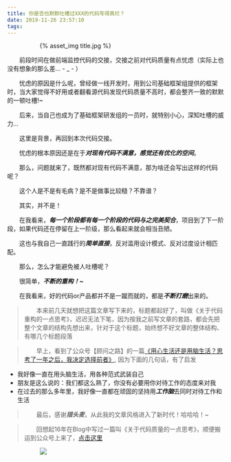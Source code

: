 ```yaml
---
title: 你是否也默默吐槽过XXX的代码写得真烂？
date: 2019-11-26 23:57:10
tags:
---
```


<div style="width:70%;margin:auto">
{% asset_img title.jpg %}
</div>

&emsp;&emsp;前段时间在做前端监控代码的交接，交接之前对代码质量有点忧虑（实际上也没有想象的那么差... - _ - ）

&emsp;&emsp;忧虑的原因是什么呢，曾经做一线开发时，用到公司基础框架组提供的框架时，当大家觉得不好用或者翻看源代码发现代码质量不高时，都会整齐一致的默默的一顿吐槽!~

&emsp;&emsp;后来，当自己也成为了基础框架研发组的一员时，就特别小心，深知吐槽的威力...

&emsp;&emsp;这里是背景，再回到本次代码交接。

&emsp;&emsp;忧虑的根本原因还是在于***对现有代码不满意，感觉还有优化的空间***。

&emsp;&emsp;那么，问题就来了，既然都对现有代码不满意，那为啥还会写出这样的代码呢？

&emsp;&emsp;这个人是不是有毛病？是不是做事比较糙？不靠谱？

&emsp;&emsp;其实，并不是！

&emsp;&emsp;在我看来，***每一个阶段都有每一个阶段的代码与之完美契合***，项目到了下一阶段，如果代码还在停留在上一阶级，那么看起来就会相当丑陋。

&emsp;&emsp;这也与我自己一直践行的***简单直接***，反对滥用设计模式、反对过度设计相匹配。

&emsp;&emsp;那么，怎么才能避免被人吐槽呢？

&emsp;&emsp;很简单，***不断的重构！~***

&emsp;&emsp;在我看来，好的代码or产品都并不是一蹴而就的，都是***不断打磨***出来的。


> &emsp;&emsp;本来前几天就想把这篇文章写下来的，标题都起好了，叫做《关于代码重构的一点思考》，迟迟无法下笔，因为按我之前写文章的套路，都会先把整个文章的结构先想出来，针对于这个标题，始终想不好文章的整体结构、有哪几个标题段落

> &emsp;&emsp;早上，看到了公众号【顾问之路】的一篇<a href='https://mp.weixin.qq.com/s/7Xz6v0hJCU9oirYT4rn6qQ'>《用心生活还是用脑生活？思考了一年之后，我决定选择前者》</a>, 因为下面的几句话，有了启发
- 我好像一直在用头脑生活，用各种范式武装自己
- 朋友是这么说的：我们都这么熟了，你没有必要用你对待工作的态度来对我
- 在过去的那么多年里，我好像一直都在顽固的坚持用***工作脑***去同时对待工作和生活

> &emsp;&emsp;最后，感谢***猎头麦***，从此我的文章风格进入了新时代！哈哈哈！~

> &emsp;&emsp;回想起16年在Blog中写过一篇叫《关于代码质量的一点思考》，顺便搬运到公众号上来了，<a href='https://mp.weixin.qq.com/s/EQflyMXsDXnIg-6R8jnKSA'>点击这里</a>

<div style="width:70%;margin:auto">
<img src='http://muchstudy.com/2020/04/04/%E8%81%8A%E8%81%8A%E4%B8%80%E7%BA%BF%E5%BC%80%E5%8F%91%E7%9A%84%E5%9F%BA%E6%9C%AC%E7%B4%A0%E5%85%BB/%E5%85%AC%E4%BC%97%E5%8F%B7%E4%BA%8C%E7%BB%B4%E7%A0%81.gif'>
</div>
